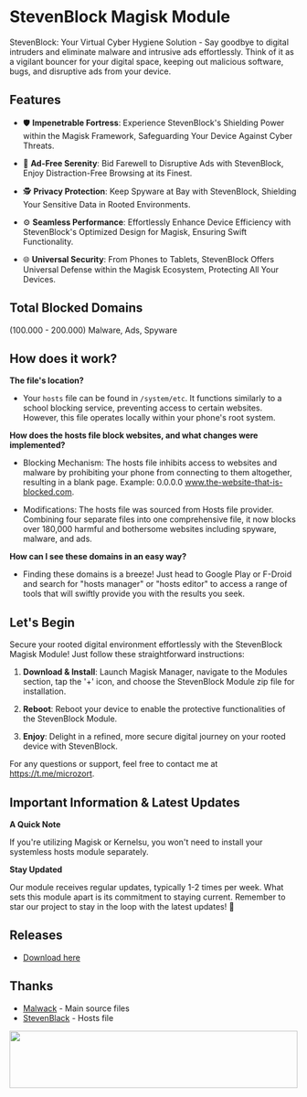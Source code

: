 # StevenBlock Magisk Module

StevenBlock: Your Virtual Cyber Hygiene Solution - Say goodbye to digital intruders and eliminate malware and intrusive ads effortlessly. Think of it as a vigilant bouncer for your digital space, keeping out malicious software, bugs, and disruptive ads from your device.

## Features

- 🛡️ **Impenetrable Fortress**: Experience StevenBlock's Shielding Power within the Magisk Framework, Safeguarding Your Device Against Cyber Threats.

- 🚫 **Ad-Free Serenity**: Bid Farewell to Disruptive Ads with StevenBlock, Enjoy Distraction-Free Browsing at its Finest.

- 🕵️ **Privacy Protection**: Keep Spyware at Bay with StevenBlock, Shielding Your Sensitive Data in Rooted Environments.

- ⚙️ **Seamless Performance**: Effortlessly Enhance Device Efficiency with StevenBlock's Optimized Design for Magisk, Ensuring Swift Functionality.

- 🌐 **Universal Security**: From Phones to Tablets, StevenBlock Offers Universal Defense within the Magisk Ecosystem, Protecting All Your Devices.

## Total Blocked Domains

(100.000 - 200.000) Malware, Ads, Spyware

## How does it work?

**The file's location?**

- Your ``hosts`` file can be found in ``/system/etc``. It functions similarly to a school blocking service, preventing access to certain websites. However, this file operates locally within your phone's root system.

**How does the hosts file block websites, and what changes were implemented?**

- Blocking Mechanism: The hosts file inhibits access to websites and malware by prohibiting your phone from connecting to them altogether, resulting in a blank page. Example: 0.0.0.0 www.the-website-that-is-blocked.com.

- Modifications: The hosts file was sourced from Hosts file provider. Combining four separate files into one comprehensive file, it now blocks over 180,000 harmful and bothersome websites including spyware, malware, and ads.

**How can I see these domains in an easy way?**

- Finding these domains is a breeze! Just head to Google Play or F-Droid and search for "hosts manager" or "hosts editor" to access a range of tools that will swiftly provide you with the results you seek.

## Let's Begin

Secure your rooted digital environment effortlessly with the StevenBlock Magisk Module! Just follow these straightforward instructions:

1. **Download & Install**: Launch Magisk Manager, navigate to the Modules section, tap the '+' icon, and choose the StevenBlock Module zip file for installation.
   
3. **Reboot**: Reboot your device to enable the protective functionalities of the StevenBlock Module.
   
5. **Enjoy**: Delight in a refined, more secure digital journey on your rooted device with StevenBlock.
   
For any questions or support, feel free to contact me at https://t.me/microzort.

## Important Information & Latest Updates

**A Quick Note**

If you're utilizing Magisk or Kernelsu, you won't need to install your systemless hosts module separately.

**Stay Updated**

Our module receives regular updates, typically 1-2 times per week. What sets this module apart is its commitment to staying current. Remember to star our project to stay in the loop with the latest updates! 🌟

## Releases

- [Download here](https://github.com/mikropsoft/StevenBlock/releases)

## Thanks

- [Malwack](https://github.com/Magisk-Modules-Alt-Repo/Malwack) - Main source files
- [StevenBlack](https://github.com/StevenBlack/hosts) - Hosts file

<img src="https://raw.githubusercontent.com/matfantinel/matfantinel/master/waves.svg" width="100%" height="100">
